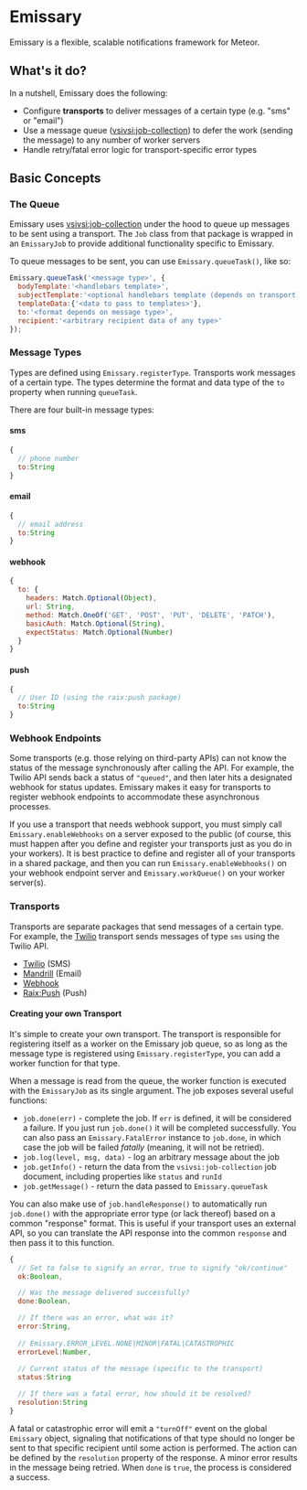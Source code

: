 Emissary
==========

Emissary is a flexible, scalable notifications framework for Meteor.

## What's it do?
In a nutshell, Emissary does the following:

* Configure **transports** to deliver messages of a certain type (e.g. "sms" or "email")
* Use a message queue ([vsivsi:job-collection](https://github.com/vsivsi/meteor-job-collection)) to defer the work (sending the message) to any number of worker servers
* Handle retry/fatal error logic for transport-specific error types

## Basic Concepts
### The Queue
Emissary uses [vsivsi:job-collection](https://github.com/vsivsi/meteor-job-collection) under the hood to queue up messages to be sent using a transport. The `Job` class from that package is wrapped in an `EmissaryJob` to provide additional functionality specific to Emissary.

To queue messages to be sent, you can use `Emissary.queueTask()`, like so:

```javascript
Emissary.queueTask('<message type>', {
  bodyTemplate:'<handlebars template>',
  subjectTemplate:'<optional handlebars template (depends on transport)>',
  templateData:{'<data to pass to templates>'},
  to:'<format depends on message type>',
  recipient:'<arbitrary recipient data of any type>'
});
```

### Message Types
Types are defined using `Emissary.registerType`. Transports work messages of a certain type. The types determine the format and data type of the `to` property when running `queueTask`.

There are four built-in message types:

#### sms
```javascript
{
  // phone number
  to:String
}
```

#### email
```javascript
{
  // email address
  to:String
}
```

#### webhook
```javascript
{
  to: {
    headers: Match.Optional(Object),
    url: String,
    method: Match.OneOf('GET', 'POST', 'PUT', 'DELETE', 'PATCH'),
    basicAuth: Match.Optional(String),
    expectStatus: Match.Optional(Number)
  }
}
```

#### push
```javascript
{
  // User ID (using the raix:push package)
  to:String
}
```

### Webhook Endpoints
Some transports (e.g. those relying on third-party APIs) can not know the status of the message synchronously after calling the API. For example, the Twilio API sends back a status of `"queued"`, and then later hits a designated webhook for status updates. Emissary makes it easy for transports to register webhook endpoints to accommodate these asynchronous processes.

If you use a transport that needs webhook support, you must simply call `Emissary.enableWebhooks` on a server exposed to the public (of course, this must happen after you define and register your transports just as you do in your workers). It is best practice to define and register all of your transports in a shared package, and then you can run `Emissary.enableWebhooks()` on your webhook endpoint server and `Emissary.workQueue()` on your worker server(s).

### Transports
Transports are separate packages that send messages of a certain type. For example, the [Twilio](packages/twilio/README.md) transport sends messages of type `sms` using the Twilio API.

* [Twilio](packages/twilio/README.md) (SMS)
* [Mandrill](packages/mandrill/README.md) (Email)
* [Webhook](packages/webhook/README.md)
* [Raix:Push](packages/raix-push/README.md) (Push)

#### Creating your own Transport
It's simple to create your own transport. The transport is responsible for registering itself as a worker on the Emissary job queue, so as long as the message type is registered using `Emissary.registerType`, you can add a worker function for that type.

When a message is read from the queue, the worker function is executed with the `EmissaryJob` as its single argument. The job exposes several useful functions:

* `job.done(err)` - complete the job. If `err` is defined, it will be considered a failure. If you just run `job.done()` it will be completed successfully. You can also pass an `Emissary.FatalError` instance to `job.done`, in which case the job will be failed *fatally* (meaning, it will not be retried).
* `job.log(level, msg, data)` - log an arbitrary message about the job
* `job.getInfo()` - return the data from the `vsivsi:job-collection` job document, including properties like `status` and `runId`
* `job.getMessage()` - return the data passed to `Emissary.queueTask`

You can also make use of `job.handleResponse()` to automatically run `job.done()` with the appropriate error type (or lack thereof) based on a common "response" format. This is useful if your transport uses an external API, so you can translate the API response into the common `response` and then pass it to this function.

```javascript
{
  // Set to false to signify an error, true to signify "ok/continue"
  ok:Boolean,

  // Was the message delivered successfully?
  done:Boolean,

  // If there was an error, what was it?
  error:String,
  
  // Emissary.ERROR_LEVEL.NONE|MINOR|FATAL|CATASTROPHIC
  errorLevel:Number,
  
  // Current status of the message (specific to the transport)
  status:String

  // If there was a fatal error, how should it be resolved?
  resolution:String
}
```

A fatal or catastrophic error will emit a `"turnOff"` event on the global `Emissary` object, signaling that notifications of that type should no longer be sent to that specific recipient until some action is performed. The action can be defined by the `resolution` property of the response. A minor error results in the message being retried. When `done` is `true`, the process is considered a success.
